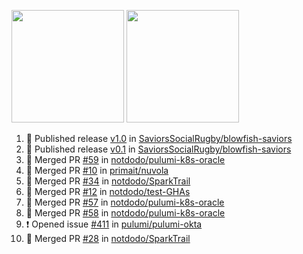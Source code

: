 <a href="https://github.com/notdodo"><img src="https://github-readme-stats.vercel.app/api?username=notdodo&count_private=true&theme=dark" height="180" /></a> <a href="https://github.com/notdodo"><img src="https://github-readme-stats.vercel.app/api/top-langs/?username=notdodo&langs_count=8&theme=dark&hide=tex,java,html,css&layout=compact" height="180" /></a>

<!--START_SECTION:activity-->
1. 🚀 Published release [v1.0](https://github.com/SaviorsSocialRugby/blowfish-saviors/releases/tag/v1.0) in [SaviorsSocialRugby/blowfish-saviors](https://github.com/SaviorsSocialRugby/blowfish-saviors)
2. 🚀 Published release [v0.1](https://github.com/SaviorsSocialRugby/blowfish-saviors/releases/tag/v0.1) in [SaviorsSocialRugby/blowfish-saviors](https://github.com/SaviorsSocialRugby/blowfish-saviors)
3. 🎉 Merged PR [#59](https://github.com/notdodo/pulumi-k8s-oracle/pull/59) in [notdodo/pulumi-k8s-oracle](https://github.com/notdodo/pulumi-k8s-oracle)
4. 🎉 Merged PR [#10](https://github.com/primait/nuvola/pull/10) in [primait/nuvola](https://github.com/primait/nuvola)
5. 🎉 Merged PR [#34](https://github.com/notdodo/SparkTrail/pull/34) in [notdodo/SparkTrail](https://github.com/notdodo/SparkTrail)
6. 🎉 Merged PR [#12](https://github.com/notdodo/test-GHAs/pull/12) in [notdodo/test-GHAs](https://github.com/notdodo/test-GHAs)
7. 🎉 Merged PR [#57](https://github.com/notdodo/pulumi-k8s-oracle/pull/57) in [notdodo/pulumi-k8s-oracle](https://github.com/notdodo/pulumi-k8s-oracle)
8. 🎉 Merged PR [#58](https://github.com/notdodo/pulumi-k8s-oracle/pull/58) in [notdodo/pulumi-k8s-oracle](https://github.com/notdodo/pulumi-k8s-oracle)
9. ❗ Opened issue [#411](https://github.com/pulumi/pulumi-okta/issues/411) in [pulumi/pulumi-okta](https://github.com/pulumi/pulumi-okta)
10. 🎉 Merged PR [#28](https://github.com/notdodo/SparkTrail/pull/28) in [notdodo/SparkTrail](https://github.com/notdodo/SparkTrail)
<!--END_SECTION:activity-->
